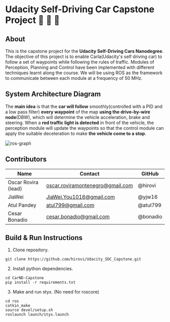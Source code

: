 # Udacity Self-Driving Car Capstone Project :checkered_flag: :vertical_traffic_light: :car:

## About
This is the capstone project for the **Udacity Self-Driving Cars Nanodegree**.
The objective of this project is to enable Carla(Udacity's self driving car) to follow a set of waypoints while following the rules of traffic.
Modules of Perception, Planning and Control have been implemented with different techniques learnt along the course. We will be using ROS as the framework to communicate between each module at a frequency of 50 MHz.

## System Architecture Diagram
The **main idea** is that the **car will follow** smoothly(controlled with a PID and a low pass filter) **every waypoint** of the map **using the drive-by-wire node**(DBW), which will determine the vehicle acceleration, brake and steering. When a **red traffic light is detected** in front of the vehicle, the perception module will update the waypoints so that the control module can apply the suitable deceleration to make **the vehicle come to a stop**.

![ros-graph](https://user-images.githubusercontent.com/30600046/43013602-5a750a82-8c41-11e8-9e64-6c00290b5405.png)

## Contributors

Name | Contact | GitHub
-----|---------|-------
Oscar Rovira (lead) | oscar.roviramontenegro@gmail.com | @hirovi
JiaWei | JiaWei.You1016@gmail.com | @yjw16
Atul Pandey | atul799@gmail.com | @atul799
Cesar Bonadio | cesar.bonadio@gmail.com | @bonadio


## Build & Run Instructions

1. Clone repository.
```
git clone https://github.com/hirovi/Udacity_SDC_Capstone.git
```
2. Install python dependencies.
```
cd CarND-Capstone
pip install -r requirements.txt
```
3. Make and run styx. (No need for roscore)
```
cd ros
catkin_make
source devel/setup.sh
roslaunch launch/styx.launch
```
